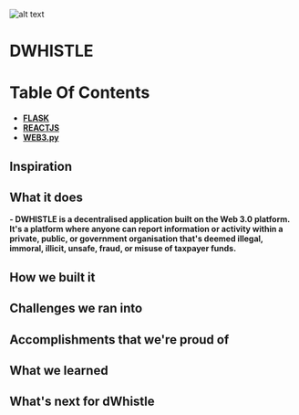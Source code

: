 <!--lint disable  no-literal-urls-->


![alt text](https://cdn.discordapp.com/attachments/825403700901969931/934824961909092442/pog3.png)
# DWHISTLE 

# Table Of Contents
*  **[FLASK](https://flask.palletsprojects.com/en/2.0.x/)**
  &emsp;
* **[REACTJS](https://reactjs.org/)**
  &emsp;
*  **[WEB3.py](https://web3py.readthedocs.io/en/stable/)**


## **Inspiration**

## **What it does**
**- DWHISTLE is a decentralised application built on the Web 3.0 platform.**
**It's a platform where anyone can report information or activity within a private, public, or government organisation that's deemed illegal, immoral, illicit, unsafe, fraud, or misuse of taxpayer funds.**

## **How we built it**

## **Challenges we ran into**

## **Accomplishments that we're proud of**

## **What we learned**

## **What's next for dWhistle**


